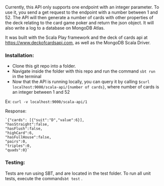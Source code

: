 Currently, this API only supports one endpoint with an integer parameter.
To use it, you send a get request to the endpoint with a number between 1 and 52.
The API will then generate a number of cards with other properties of the deck relating
to the card game poker and return the json object. It will also write a log to a database on MongoDB Atlas.

It was built with the Scala Play framework and the deck of cards api
at https://www.deckofcardsapi.com, as well as the MongoDB Scala Driver.

### Installation:
- Clone this git repo into a folder.
- Navigate inside the folder with this repo and run the command `sbt run` in the terminal
- Now that the API is running locally, you can query it by calling
`$curl localhost:9000/scala-api/{number of cards}`, where number of cards is an integer between 1 and 52

Ex: `curl -v localhost:9000/scala-api/1`

Response:

    `{"cards": [{"suit":"D","value":6}],
    "hasStraight":false,
    "hasFlush":false,
    "highCard":6,
    "hasFullHouse":false,
    "pairs":0,
    "triples":0,
    "quads":0}`

### Testing: 
Tests are run using SBT, and are located in the test folder. To run all unit tests, execute the command`sbt test` .